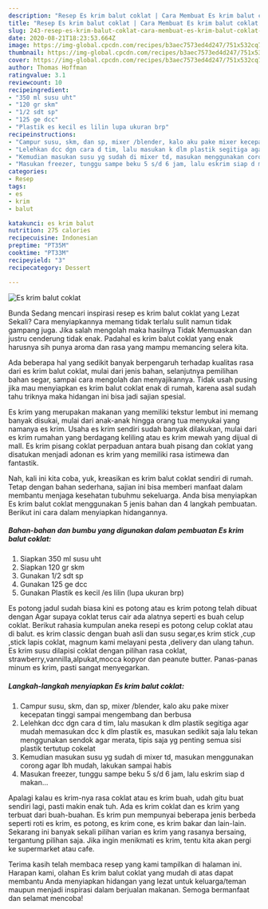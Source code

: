 ```yaml
---
description: "Resep Es krim balut coklat | Cara Membuat Es krim balut coklat Yang Bikin Ngiler"
title: "Resep Es krim balut coklat | Cara Membuat Es krim balut coklat Yang Bikin Ngiler"
slug: 243-resep-es-krim-balut-coklat-cara-membuat-es-krim-balut-coklat-yang-bikin-ngiler
date: 2020-08-21T18:23:53.664Z
image: https://img-global.cpcdn.com/recipes/b3aec7573ed4d247/751x532cq70/es-krim-balut-coklat-foto-resep-utama.jpg
thumbnail: https://img-global.cpcdn.com/recipes/b3aec7573ed4d247/751x532cq70/es-krim-balut-coklat-foto-resep-utama.jpg
cover: https://img-global.cpcdn.com/recipes/b3aec7573ed4d247/751x532cq70/es-krim-balut-coklat-foto-resep-utama.jpg
author: Thomas Hoffman
ratingvalue: 3.1
reviewcount: 10
recipeingredient:
- "350 ml susu uht"
- "120 gr skm"
- "1/2 sdt sp"
- "125 ge dcc"
- "Plastik es kecil es lilin lupa ukuran brp"
recipeinstructions:
- "Campur susu, skm, dan sp, mixer /blender, kalo aku pake mixer kecepatan tinggi sampai mengembang dan berbusa"
- "Lelehkan dcc dgn cara d tim, lalu masukan k dlm plastik segitiga agar mudah memasukan dcc k dlm plastik es, masukan sedikit saja lalu tekan menggunakan sendok agar merata, tipis saja yg penting semua sisi plastik tertutup cokelat"
- "Kemudian masukan susu yg sudah di mixer td, masukan menggunakan corong agar lbh mudah, lakukan sampai habis"
- "Masukan freezer, tunggu sampe beku 5 s/d 6 jam, lalu eskrim siap d makan..."
categories:
- Resep
tags:
- es
- krim
- balut

katakunci: es krim balut 
nutrition: 275 calories
recipecuisine: Indonesian
preptime: "PT35M"
cooktime: "PT33M"
recipeyield: "3"
recipecategory: Dessert

---
```



![Es krim balut coklat](https://img-global.cpcdn.com/recipes/b3aec7573ed4d247/751x532cq70/es-krim-balut-coklat-foto-resep-utama.jpg)

Bunda Sedang mencari inspirasi resep es krim balut coklat yang Lezat Sekali? Cara menyiapkannya memang tidak terlalu sulit namun tidak gampang juga. Jika salah mengolah maka hasilnya Tidak Memuaskan dan justru cenderung tidak enak. Padahal es krim balut coklat yang enak harusnya sih punya aroma dan rasa yang mampu memancing selera kita.

Ada beberapa hal yang sedikit banyak berpengaruh terhadap kualitas rasa dari es krim balut coklat, mulai dari jenis bahan, selanjutnya pemilihan bahan segar, sampai cara mengolah dan menyajikannya. Tidak usah pusing jika mau menyiapkan es krim balut coklat enak di rumah, karena asal sudah tahu triknya maka hidangan ini bisa jadi sajian spesial.

Es krim yang merupakan makanan yang memiliki tekstur lembut ini memang banyak disukai, mulai dari anak-anak hingga orang tua menyukai yang namanya es krim. Usaha es krim sendiri sudah banyak dilakukan, mulai dari es krim rumahan yang berdagang keliling atau es krim mewah yang dijual di mall. Es krim pisang coklat perpaduan antara buah pisang dan coklat yang disatukan menjadi adonan es krim yang memiliki rasa istimewa dan fantastik.


Nah, kali ini kita coba, yuk, kreasikan es krim balut coklat sendiri di rumah. Tetap dengan bahan sederhana, sajian ini bisa memberi manfaat dalam membantu menjaga kesehatan tubuhmu sekeluarga. Anda bisa menyiapkan Es krim balut coklat menggunakan 5 jenis bahan dan 4 langkah pembuatan. Berikut ini cara dalam menyiapkan hidangannya.

<!--inarticleads1-->

##### Bahan-bahan dan bumbu yang digunakan dalam pembuatan Es krim balut coklat:

1. Siapkan 350 ml susu uht
1. Siapkan 120 gr skm
1. Gunakan 1/2 sdt sp
1. Gunakan 125 ge dcc
1. Gunakan Plastik es kecil /es lilin (lupa ukuran brp)


Es potong jadul sudah biasa kini es potong atau es krim potong telah dibuat dengan Agar supaya coklat terus cair ada alatnya seperti es buah celup coklat. Berikut rahasia kumpulan aneka resepi es potong celup coklat atau di balut. es krim classic dengan buah asli dan susu segar,es krim stick ,cup ,stick lapis coklat, magnum kami melayani pesta ,delivery dan ulang tahun. Es krim susu dilapisi coklat dengan pilihan rasa coklat, strawberry,vannilla,alpukat,mocca kopyor dan peanute butter. Panas-panas minum es krim, pasti sangat menyegarkan. 

<!--inarticleads2-->

##### Langkah-langkah menyiapkan Es krim balut coklat:

1. Campur susu, skm, dan sp, mixer /blender, kalo aku pake mixer kecepatan tinggi sampai mengembang dan berbusa
1. Lelehkan dcc dgn cara d tim, lalu masukan k dlm plastik segitiga agar mudah memasukan dcc k dlm plastik es, masukan sedikit saja lalu tekan menggunakan sendok agar merata, tipis saja yg penting semua sisi plastik tertutup cokelat
1. Kemudian masukan susu yg sudah di mixer td, masukan menggunakan corong agar lbh mudah, lakukan sampai habis
1. Masukan freezer, tunggu sampe beku 5 s/d 6 jam, lalu eskrim siap d makan...


Apalagi kalau es krim-nya rasa coklat atau es krim buah, udah gitu buat sendiri lagi, pasti makin enak tuh. Ada es krim coklat dan es krim yang terbuat dari buah-buahan. Es krim pun mempunyai beberapa jenis berbeda seperti roti es krim, es potong, es krim cone, es krim bakar dan lain-lain. Sekarang ini banyak sekali pilihan varian es krim yang rasanya bersaing, tergantung pilihan saja. Jika ingin menikmati es krim, tentu kita akan pergi ke supermarket atau cafe. 

Terima kasih telah membaca resep yang kami tampilkan di halaman ini. Harapan kami, olahan Es krim balut coklat yang mudah di atas dapat membantu Anda menyiapkan hidangan yang lezat untuk keluarga/teman maupun menjadi inspirasi dalam berjualan makanan. Semoga bermanfaat dan selamat mencoba!
